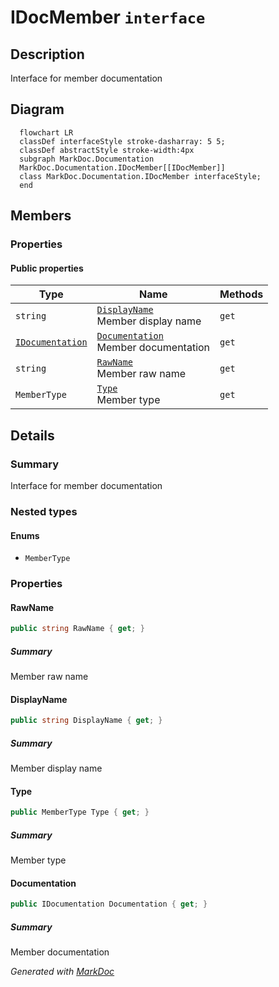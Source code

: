 # IDocMember `interface`

## Description
Interface for member documentation

## Diagram
```mermaid
  flowchart LR
  classDef interfaceStyle stroke-dasharray: 5 5;
  classDef abstractStyle stroke-width:4px
  subgraph MarkDoc.Documentation
  MarkDoc.Documentation.IDocMember[[IDocMember]]
  class MarkDoc.Documentation.IDocMember interfaceStyle;
  end
```

## Members
### Properties
#### Public  properties
| Type | Name | Methods |
| --- | --- | --- |
| `string` | [`DisplayName`](#displayname)<br>Member display name | `get` |
| [`IDocumentation`](./IDocumentation.md) | [`Documentation`](#documentation)<br>Member documentation | `get` |
| `string` | [`RawName`](#rawname)<br>Member raw name | `get` |
| `MemberType` | [`Type`](#type)<br>Member type | `get` |

## Details
### Summary
Interface for member documentation

### Nested types
#### Enums
 - `MemberType`

### Properties
#### RawName
```csharp
public string RawName { get; }
```
##### Summary
Member raw name

#### DisplayName
```csharp
public string DisplayName { get; }
```
##### Summary
Member display name

#### Type
```csharp
public MemberType Type { get; }
```
##### Summary
Member type

#### Documentation
```csharp
public IDocumentation Documentation { get; }
```
##### Summary
Member documentation

*Generated with* [*MarkDoc*](https://github.com/hailstorm75/MarkDoc.Core)
